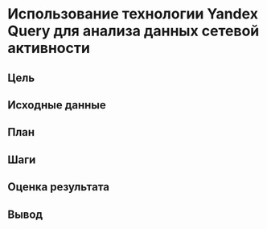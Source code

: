 # Использование технологии Yandex Query для анализа данных сетевой активности
## Цель
## Исходные данные
## План
## Шаги
## Оценка результата
## Вывод
